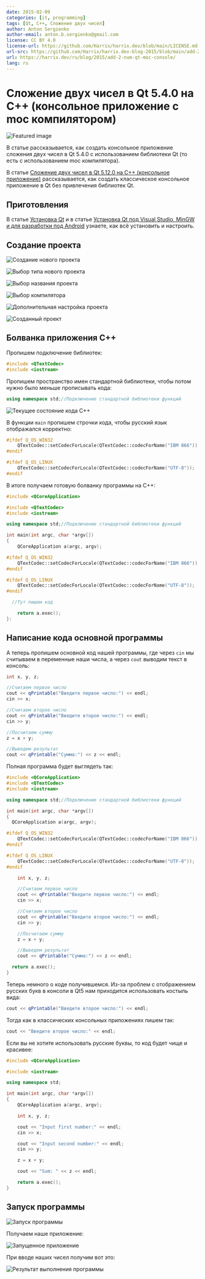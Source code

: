 ```yaml
---
date: 2015-02-09
categories: [it, programming]
tags: [Qt, C++, Сложение двух чисел]
author: Anton Sergienko
author-email: anton.b.sergienko@gmail.com
license: CC BY 4.0
license-url: https://github.com/Harrix/harrix.dev/blob/main/LICENSE.md
url-src: https://github.com/Harrix/harrix.dev-blog-2015/blob/main/add-2-num-qt-moc-console/add-2-num-qt-moc-console.md
url: https://harrix.dev/ru/blog/2015/add-2-num-qt-moc-console/
lang: ru
---
```


# Сложение двух чисел в Qt 5.4.0 на C++ (консольное приложение c moc компилятором)

![Featured image](featured-image.svg)

В статье рассказывается, как создать консольное приложение сложения двух чисел в Qt 5.4.0 с использованием библиотеки Qt (то есть с использованием moc компилятора).

В статье [Сложение двух чисел в Qt 5.12.0 на C++ (консольное приложение)](https://github.com/Harrix/harrix.dev-blog-2018/blob/main/add-2-num-qt-console/add-2-num-qt-console.md) рассказывается, как создать классическое консольное приложение в Qt без привлечения библиотек Qt.

## Приготовления

В статье [Установка Qt](https://github.com/Harrix/harrix.dev-blog-2018/blob/main/install-qt-mingw/install-qt-mingw.md) и в статье [Установка Qt под Visual Studio, MinGW и для разработки под Android](https://github.com/Harrix/harrix.dev-blog-2018/blob/main/install-qt-advanced/install-qt-advanced.md) узнаете, как всё установить и настроить.

## Создание проекта

![Создание нового проекта](img/new-project_01.png)

![Выбор типа нового проекта](img/new-project_02.png)

![Выбор названия проекта](img/new-project_03.png)

![Выбор компилятора](img/new-project_04.png)

![Дополнительная настройка проекта](img/new-project_05.png)

![Созданный проект](img/new-project_06.png)

## Болванка приложения C++

Пропишем подключение библиотек:

```cpp
#include <QTextCodec>
#include <iostream>
```

Пропишем пространство имен стандартной библиотеки, чтобы потом нужно было меньше прописывать кода:

```cpp
using namespace std;//Подключение стандартной библиотеки функций
```

![Текущее состояние кода C++](img/cpp.png)

В функции `main` пропишем строчки кода, чтобы русский язык отображался корректно:

```cpp
#ifdef Q_OS_WIN32
    QTextCodec::setCodecForLocale(QTextCodec::codecForName("IBM 866"));
#endif

#ifdef Q_OS_LINUX
    QTextCodec::setCodecForLocale(QTextCodec::codecForName("UTF-8"));
#endif
```

В итоге получаем готовую болванку программы на C++:

```cpp
#include <QCoreApplication>

#include <QTextCodec>
#include <iostream>

using namespace std;//Подключение стандартной библиотеки функций

int main(int argc, char *argv[])
{
    QCoreApplication a(argc, argv);

#ifdef Q_OS_WIN32
    QTextCodec::setCodecForLocale(QTextCodec::codecForName("IBM 866"));
#endif

#ifdef Q_OS_LINUX
    QTextCodec::setCodecForLocale(QTextCodec::codecForName("UTF-8"));
#endif

  //Тут пишем код

    return a.exec();
}:
```

## Написание кода основной программы

А теперь пропишем основной код нашей программы, где через `cin` мы считываем в переменные наши числа, а через `cout` выводим текст в консоль:

```cpp
int x, y, z;

//Считаем первое число
cout << qPrintable("Введите первое число:") << endl;
cin >> x;

//Считаем второе число
cout << qPrintable("Введите второе число:") << endl;
cin >> y;

//Посчитаем сумму
z = x + y;

//Выведем результат
cout << qPrintable("Сумма:") << z << endl;
```

Полная программа будет выглядеть так:

```cpp
#include <QCoreApplication>
#include <QTextCodec>
#include <iostream>

using namespace std;//Подключение стандартной библиотеки функций

int main(int argc, char *argv[])
{
  QCoreApplication a(argc, argv);

#ifdef Q_OS_WIN32
    QTextCodec::setCodecForLocale(QTextCodec::codecForName("IBM 866"));
#endif

#ifdef Q_OS_LINUX
    QTextCodec::setCodecForLocale(QTextCodec::codecForName("UTF-8"));
#endif

    int x, y, z;

    //Считаем первое число
    cout << qPrintable("Введите первое число:") << endl;
    cin >> x;

    //Считаем второе число
    cout << qPrintable("Введите второе число:") << endl;
    cin >> y;

    //Посчитаем сумму
    z = x + y;

    //Выведем результат
    cout << qPrintable("Сумма:") << z << endl;

  return a.exec();
}
```

Теперь немного о коде получившемся. Из-за проблем с отображением русских букв в консоли в Qt5 нам приходится использовать костыль вида:

```cpp
cout << qPrintable("Введите второе число:") << endl;
```

Тогда как в классических консольных приложениях пишем так:

```cpp
cout << "Введите второе число:" << endl;
```

Если вы не хотите использовать русские буквы, то код будет чище и красивее:

```cpp
#include <QCoreApplication>

#include <iostream>

using namespace std;

int main(int argc, char *argv[])
{
    QCoreApplication a(argc, argv);

    int x, y, z;

    cout << "Input first number:" << endl;
    cin >> x;

    cout << "Input second number:" << endl;
    cin >> y;

    z = x + y;

    cout << "Sum: " << z << endl;

    return a.exec();
}
```

## Запуск программы

![Запуск программы](img/run_01.png)

Получаем наше приложение:

![Запущенное приложение](img/run_02.png)

При вводе наших чисел получим вот это:

![Результат выполнения программы](img/run_03.png)
